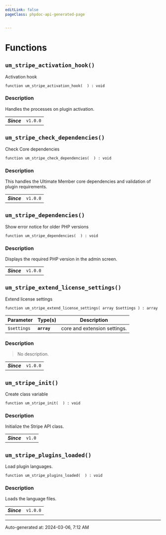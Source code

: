 ```yaml
---
editLink: false
pageClass: phpdoc-api-generated-page


---
```


# Functions

        
##  `um_stripe_activation_hook()`    

Activation hook

```php:no-line-numbers
function um_stripe_activation_hook(  ) : void
```



### Description

Handles the processes on plugin activation.

| | |
|:--------:| ----------- |
| ***Since*** |`v1.0.0`<br />|


        
##  `um_stripe_check_dependencies()`    

Check Core dependencies

```php:no-line-numbers
function um_stripe_check_dependencies(  ) : void
```



### Description

This handles the Ultimate Member core dependencies and validation of plugin requirements.

| | |
|:--------:| ----------- |
| ***Since*** |`v1.0.0`<br />|


        
##  `um_stripe_dependencies()`    

Show error notice for older PHP versions

```php:no-line-numbers
function um_stripe_dependencies(  ) : void
```



### Description

Displays the required PHP version in the admin screen.

| | |
|:--------:| ----------- |
| ***Since*** |`v1.0.0`<br />|


        
##  `um_stripe_extend_license_settings()`    

Extend license settings

```php:no-line-numbers
function um_stripe_extend_license_settings( array $settings ) : array
```

| Parameter | Type(s) | Description |
|-----------|------|-------------|
| `$settings` | **`array`** | core and extension settings. |


### Description

> No description.

| | |
|:--------:| ----------- |
| ***Since*** |`v1.0.0`<br />|


        
##  `um_stripe_init()`    

Create class variable

```php:no-line-numbers
function um_stripe_init(  ) : void
```



### Description

Initialize the Stripe API class.

| | |
|:--------:| ----------- |
| ***Since*** |`v1.0`<br />|


        
##  `um_stripe_plugins_loaded()`    

Load plugin languages.

```php:no-line-numbers
function um_stripe_plugins_loaded(  ) : void
```



### Description

Loads the language files.

| | |
|:--------:| ----------- |
| ***Since*** |`v1.0.0`<br />|




--------

<div class="page-edit">
    <div class="last-updated">
        <span class="prefix">Auto-generated at: </span>
        <span class="time">2024-03-06, 7:12 AM</span>
    </div>
</div>



